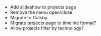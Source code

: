* Add slideshow to projects page
* Remove the menu open/close
* Migrate to Gatsby
* Migrate projects page to timeline format?
* Allow projects filter by technology?

